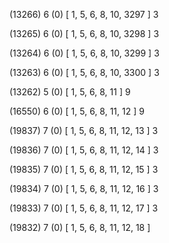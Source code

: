(13266) 6 (0) [ 1, 5, 6, 8, 10, 3297 ] 3 


(13265) 6 (0) [ 1, 5, 6, 8, 10, 3298 ] 3 


(13264) 6 (0) [ 1, 5, 6, 8, 10, 3299 ] 3 


(13263) 6 (0) [ 1, 5, 6, 8, 10, 3300 ] 3 


(13262) 5 (0) [ 1, 5, 6, 8, 11 ] 9 


(16550) 6 (0) [ 1, 5, 6, 8, 11, 12 ] 9 


(19837) 7 (0) [ 1, 5, 6, 8, 11, 12, 13 ] 3 


(19836) 7 (0) [ 1, 5, 6, 8, 11, 12, 14 ] 3 


(19835) 7 (0) [ 1, 5, 6, 8, 11, 12, 15 ] 3 


(19834) 7 (0) [ 1, 5, 6, 8, 11, 12, 16 ] 3 


(19833) 7 (0) [ 1, 5, 6, 8, 11, 12, 17 ] 3 


(19832) 7 (0) [ 1, 5, 6, 8, 11, 12, 18 ]  

